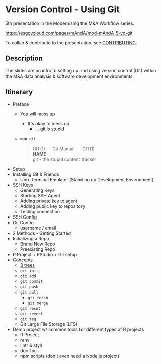 # Version Control - Using Git

5th presentation in the Modernizing the M&A Workflow series.

https://esgovcloud.com/pages/mAndA/mod-mAndA-5-vc-git

To collab & contribute to the presentation, see [CONTRIBUTING](CONTRIBUTING.md)

## Description

The slides are an intro to setting up and using version control (Git) within the M&A data analysis & software development environments.

## Itinerary

- Preface
    - You will mess up
        - It's okay to mess up
            - ... git is stupid
    - `man git` :
    
        > GIT(1) &nbsp;&nbsp;&nbsp;&nbsp; Git Manual &nbsp;&nbsp;&nbsp;&nbsp; GIT(1)<br>
        **NAME**<br>
        git - the stupid content tracker
- Setup
- Installing Git & Friends
    - Unix Terminal Emulator (Standing up Development Environment)
- SSH Keys
    - Generating Keys
    - Starting SSH Agent
    - Adding private key to agent
    - Adding public key to repository
    - Testing connection
- SSH Config
- Git Config
    - username / email
- 2 Methods -  Getting Started
- Initializing a Repo
    - Brand New Repo
    - Preexisting Repo
- R Project + RStudio + Git setup
- Concepts
    - [3 trees](https://www.atlassian.com/git/tutorials/undoing-changes/git-reset)
    - `git init`
    - `git add`
    - `git commit`
    - `git push`
    - `git pull`
        - `git fetch`
        - `git merge`
    - `git reset`
    - `git revert`
    - `git tag`
    - Git Large File Storage (LFS)
- Demo project w/ common tools for different types of R projects
    - R Project
    - renv
    - lintr & stylr
    - doc-toc
    - npm scripts (don't even need a Node.js project)
